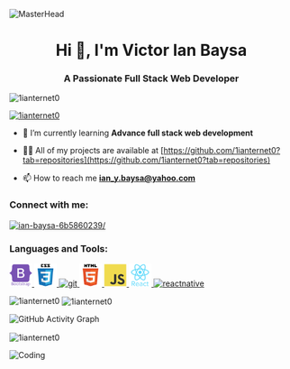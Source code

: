 ![MasterHead](https://www.shootdartsolutions.com/img/service/web-design.gif)

<h1 align="center">Hi 👋, I'm Victor Ian Baysa</h1>
<h3 align="center">A Passionate Full Stack Web Developer</h3>

<p align="left"> <img src="https://komarev.com/ghpvc/?username=1ianternet0&label=Profile%20views&color=0e75b6&style=flat" alt="1ianternet0" /> </p>

<p align="left"> <a href="https://github.com/ryo-ma/github-profile-trophy"><img src="https://github-profile-trophy.vercel.app/?username=1ianternet0" alt="1ianternet0" /></a> </p>

- 🌱 I’m currently learning **Advance full stack web development**

- 👨‍💻 All of my projects are available at [https://github.com/1ianternet0?tab=repositories](https://github.com/1ianternet0?tab=repositories)

- 📫 How to reach me **ian_y.baysa@yahoo.com**

<h3 align="left">Connect with me:</h3>
<p align="left">
<a href="https://linkedin.com/in/ian-baysa-6b5860239/" target="blank"><img align="center" src="https://raw.githubusercontent.com/rahuldkjain/github-profile-readme-generator/master/src/images/icons/Social/linked-in-alt.svg" alt="ian-baysa-6b5860239/" height="30" width="40" /></a>
</p>

<h3 align="left">Languages and Tools:</h3>
<p align="left"> <a href="https://getbootstrap.com" target="_blank" rel="noreferrer"> <img src="https://raw.githubusercontent.com/devicons/devicon/master/icons/bootstrap/bootstrap-plain-wordmark.svg" alt="bootstrap" width="40" height="40"/> </a> <a href="https://www.w3schools.com/css/" target="_blank" rel="noreferrer"> <img src="https://raw.githubusercontent.com/devicons/devicon/master/icons/css3/css3-original-wordmark.svg" alt="css3" width="40" height="40"/> </a> <a href="https://git-scm.com/" target="_blank" rel="noreferrer"> <img src="https://www.vectorlogo.zone/logos/git-scm/git-scm-icon.svg" alt="git" width="40" height="40"/> </a> <a href="https://www.w3.org/html/" target="_blank" rel="noreferrer"> <img src="https://raw.githubusercontent.com/devicons/devicon/master/icons/html5/html5-original-wordmark.svg" alt="html5" width="40" height="40"/> </a> <a href="https://developer.mozilla.org/en-US/docs/Web/JavaScript" target="_blank" rel="noreferrer"> <img src="https://raw.githubusercontent.com/devicons/devicon/master/icons/javascript/javascript-original.svg" alt="javascript" width="40" height="40"/> </a> <a href="https://reactjs.org/" target="_blank" rel="noreferrer"> <img src="https://raw.githubusercontent.com/devicons/devicon/master/icons/react/react-original-wordmark.svg" alt="react" width="40" height="40"/> </a> <a href="https://reactnative.dev/" target="_blank" rel="noreferrer"> <img src="https://reactnative.dev/img/header_logo.svg" alt="reactnative" width="40" height="40"/> </a> </p>

<p><img align="left" src="https://github-readme-stats.vercel.app/api/top-langs?username=1ianternet0&show_icons=true&locale=en&layout=compact" alt="1ianternet0" /></p>

<p>&nbsp;<img align="center" src="https://github-readme-stats.vercel.app/api?username=1ianternet0&show_icons=true&locale=en" alt="1ianternet0" /></p>

![GitHub Activity Graph](https://activity-graph.herokuapp.com/graph?username=1ianternet0)
<p><img align="center" src="https://github-readme-streak-stats.herokuapp.com/?user=1ianternet0&" alt="1ianternet0" /></p>


<img align="left" alt="Coding" width="400" src="https://cdn.dribbble.com/users/1162077/screenshots/3848914/programmer.gif">
